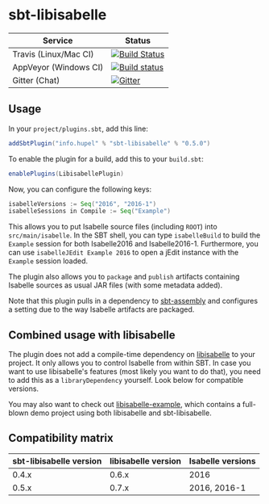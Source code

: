 # sbt-libisabelle

| Service                   | Status |
| ------------------------- | ------ |
| Travis (Linux/Mac CI)     | [![Build Status](https://travis-ci.org/larsrh/sbt-libisabelle.svg?branch=master)](https://travis-ci.org/larsrh/sbt-libisabelle) |
| AppVeyor (Windows CI)     | [![Build status](https://ci.appveyor.com/api/projects/status/upnd09ldkgnu8b0d/branch/master?svg=true)](https://ci.appveyor.com/project/larsrh/sbt-libisabelle/branch/master) |
| Gitter (Chat)             | [![Gitter](https://badges.gitter.im/Join%20Chat.svg)](https://gitter.im/larsrh/libisabelle) |


## Usage

In your `project/plugins.sbt`, add this line:

```scala
addSbtPlugin("info.hupel" % "sbt-libisabelle" % "0.5.0")
```

To enable the plugin for a build, add this to your `build.sbt`:

```scala
enablePlugins(LibisabellePlugin)
```

Now, you can configure the following keys:

```scala
isabelleVersions := Seq("2016", "2016-1")
isabelleSessions in Compile := Seq("Example")
```

This allows you to put Isabelle source files (including `ROOT`) into `src/main/isabelle`.
In the SBT shell, you can type `isabelleBuild` to build the `Example` session for both Isabelle2016 and Isabelle2016-1.
Furthermore, you can use `isabelleJEdit Example 2016` to open a jEdit instance with the `Example` session loaded.

The plugin also allows you to `package` and `publish` artifacts containing Isabelle sources as usual JAR files (with some metadata added).

Note that this plugin pulls in a dependency to [sbt-assembly](https://github.com/sbt/sbt-assembly) and configures a setting due to the way Isabelle artifacts are packaged.

## Combined usage with libisabelle

The plugin does not add a compile-time dependency on [libisabelle](https://github.com/larsrh/libisabelle) to your project.
It only allows you to control Isabelle from within SBT.
In case you want to use libisabelle's features (most likely you want to do that), you need to add this as a `libraryDependency` yourself.
Look below for compatible versions.

You may also want to check out [libisabelle-example](https://github.com/larsrh/libisabelle-example), which contains a full-blown demo project using both libisabelle and sbt-libisabelle.

## Compatibility matrix

| sbt-libisabelle version  | libisabelle version | Isabelle versions |
| ------------------------ | ------------------- | ----------------- |
| 0.4.x                    | 0.6.x               | 2016              |
| 0.5.x                    | 0.7.x               | 2016, 2016-1      |
